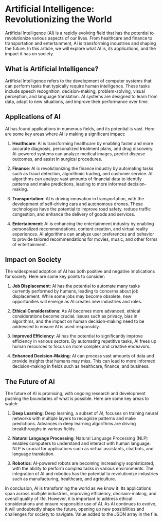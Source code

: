 # Artificial Intelligence: Revolutionizing the World

Artificial Intelligence (AI) is a rapidly evolving field that has the potential to revolutionize various aspects of our lives. From healthcare and finance to transportation and entertainment, AI is transforming industries and shaping the future. In this article, we will explore what AI is, its applications, and the impact it has on society.

## What is Artificial Intelligence?

Artificial Intelligence refers to the development of computer systems that can perform tasks that typically require human intelligence. These tasks include speech recognition, decision-making, problem-solving, visual perception, and language translation. AI systems are designed to learn from data, adapt to new situations, and improve their performance over time.

## Applications of AI

AI has found applications in numerous fields, and its potential is vast. Here are some key areas where AI is making a significant impact:

1. **Healthcare**: AI is transforming healthcare by enabling faster and more accurate diagnosis, personalized treatment plans, and drug discovery. AI-powered systems can analyze medical images, predict disease outcomes, and assist in surgical procedures.

2. **Finance**: AI is revolutionizing the finance industry by automating tasks such as fraud detection, algorithmic trading, and customer service. AI algorithms can analyze vast amounts of financial data to identify patterns and make predictions, leading to more informed decision-making.

3. **Transportation**: AI is driving innovation in transportation, with the development of self-driving cars and autonomous drones. These technologies have the potential to improve road safety, reduce traffic congestion, and enhance the delivery of goods and services.

4. **Entertainment**: AI is enhancing the entertainment industry by enabling personalized recommendations, content creation, and virtual reality experiences. AI algorithms can analyze user preferences and behavior to provide tailored recommendations for movies, music, and other forms of entertainment.

## Impact on Society

The widespread adoption of AI has both positive and negative implications for society. Here are some key points to consider:

1. **Job Displacement**: AI has the potential to automate many tasks currently performed by humans, leading to concerns about job displacement. While some jobs may become obsolete, new opportunities will emerge as AI creates new industries and roles.

2. **Ethical Considerations**: As AI becomes more advanced, ethical considerations become crucial. Issues such as privacy, bias in algorithms, and the impact on human decision-making need to be addressed to ensure AI is used responsibly.

3. **Improved Efficiency**: AI has the potential to significantly improve efficiency in various sectors. By automating repetitive tasks, AI frees
   up human resources to focus on more complex and creative endeavors.

4. **Enhanced Decision-Making**: AI can process vast amounts of data and provide insights that humans may miss. This can lead to more informed decision-making in fields such as healthcare, finance, and business.

## The Future of AI

The future of AI is promising, with ongoing research and development pushing the boundaries of what is possible. Here are some key areas to watch:

1. **Deep Learning**: Deep learning, a subset of AI, focuses on training neural networks with multiple layers to recognize patterns and make predictions. Advances in deep learning algorithms are driving breakthroughs in various fields.

2. **Natural Language Processing**: Natural Language Processing (NLP) enables computers to understand and interact with human language. NLP is crucial for applications such as virtual assistants, chatbots, and language translation.

3. **Robotics**: AI-powered robots are becoming increasingly sophisticated, with the ability to perform complex tasks in various environments. The integration of AI and robotics has the potential to revolutionize industries such as manufacturing, healthcare, and agriculture.

In conclusion, AI is transforming the world as we know it. Its applications span across multiple industries, improving efficiency, decision-making, and overall quality of life. However, it is important to address ethical considerations and ensure responsible use of AI. As AI continues to evolve, it will undoubtedly shape the future, opening up new possibilities and challenges for society to navigate.
Value added to the JSON array in the file.
